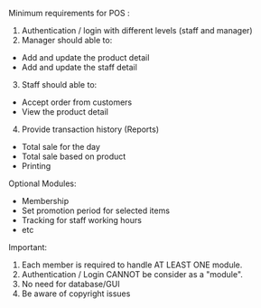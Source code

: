 Minimum requirements for POS :

1. Authentication / login with different levels (staff and manager)
2. Manager should able to:
- Add and update the product detail
- Add and update the staff detail
3. Staff should able to:
- Accept order from customers
- View the product detail
4. Provide transaction history (Reports)
- Total sale for the day
- Total sale based on product
- Printing

Optional Modules:

- Membership
- Set promotion period for selected items
- Tracking for staff working hours
- etc

Important:

1. Each member is required to handle AT LEAST ONE module.
2. Authentication / Login CANNOT be consider as a "module".
3. No need for database/GUI
4. Be aware of copyright issues